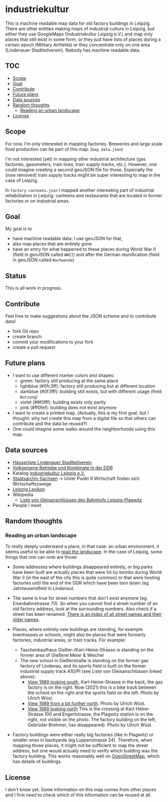# industriekultur

This is machine readable map data for old factory buildings in Leipzig.
There are other entities making maps of industrial culture in Leipzig,
but either they use GoogleMaps (Industriekultur Leipzig e.V.) and map
only places that still exist in some form, or they just have lists of
places during a certain epoch (Military Airfields) or they concentrate
only on one area (Lindenauer Stadtteilverein). Nobody has machine
readable data.

## TOC

* [Scope](#scope)
* [Goal](#goal)
* [Contribute](#contribute)
* [Future plans](#future-plans)
* [Data sources](#data-sources)
* [Random thoughts](#random-thoughts)
  * [Reading an urban landscape](#reading-an-urban-landscape)
* [License](#license)

## Scope

For now, I'm only interested in mapping factories. Breweries and large
scale food production can be part of this map. (`map_data.json`)

I'm not interested (yet) in mapping other industrial architecture (gas
factories, gasometers, train lines, train supply tracks, etc.). However,
one could imagine creating a second geoJSON file for those. Especially
the (now removed) train supply tracks might be super interesting to map
in the case of Leipzig.

In `factory-canteens.json` I mapped another interesting part of
industrial rehabilitation in Leipzig: canteens and restaurants that are
located in former factories or on industrial areas.

## Goal

My goal is to

* have machine readable data: I use geoJSON for that,
* also map places that are entirely gone
* have an entry for what happened to these places during World War II
  (field in geoJSON called `WWII`) and after the German reunification
  (field in geoJSON called `Nachwende`)

## Status

This is all work in progress.

## Contribute

Feel free to make suggestions about the JSON scheme and to contribute
data!

* fork Git repo
* create branch
* commit your modifications to your fork
* create a pull request

## Future plans

* I want to use different marker colors and shapes:
  - green: factory still producing at the same place
  - lightblue (#0fc3ff): factory still producing but at different location
  - darkblue (#0f3fff): building still exists, but with different usage (field
    `Nutzung`)
  - violet (#9f0fff): building exists only partly
  - pink (#ff0fef): building does not exist anymore
* I want to create a printed map. (Actually, this is my first goal, but
  I thought: why not create this map from a digital file so that others
  can contribute and the data be reused?)
* One could imagine some walks around the neighborhoods using this map.

## Data sources

* [Häuserliste Lindenauer
  Stadtteilverein](https://www.lindenauerstadtteilverein.de/heimatkunde/haeuserliste.htm)
* [Volkseigene Betriebe und Kombinate in der DDR](https://www.mil-airfields.de/ddr/orte/leipzig.html)
* Katalog [Industriekultur Leipzig e.V.](http://www.leipziger-industriekultur.de/category/objekte/)
* [Staatsarchiv Sachsen](https://www.archiv.sachsen.de/archiv/bestand.jsp?oid=09.&bestandid=&_ptabs=%7B%22%23tab-einleitung%22%3A1%7D&syg_id=&_cp=%7B%22accordion-bestaendenavigation%22%3A%7B%220%22%3Atrue%7D%2C%22previousOpen%22%3A%7B%22group%22%3A%22accordion-bestaendenavigation%22%2C%22idx%22%3A0%7D%7D#einleitung) → Unter Punkt 9 Wirtschaft finden sich Wirtschaftszweige
* [Leipzig Lexikon](https://www.leipzig-lexikon.de/)
* Wikipedia
  - [Liste von Gleisanschlüssen des Bahnhofs Leipzig-Plagwitz](https://de.wikipedia.org/wiki/Liste_von_Gleisanschl%C3%BCssen_des_Bahnhofs_Leipzig-Plagwitz)
* People I meet

## Random thoughts

### Reading an urban landscape

To really deeply understand a place, in that case: an urban environment,
it seems useful to be able to [read the
landscape](https://www.williamcronon.net/researching/landscapes.htm).
In the case of Leipzig, some things that one can note are those:

- Some addresses where buildings disappeared entirely, or big parks have
  been built are actually places that were hit by bombs during World War
  II (in the east of the city this is quite common) or that were hosting
  factories until the end of the GDR which have been torn down (eg
  Jahrtausendfeld in Lindenau).

- The same is true for street numbers that don't exist anymore (eg.
  Eisenbahnstrasse 70). So when you cannot find a street number of an
  old factory address, look at the surrounding numbers. Also check if a
  street has been renamed. [There is an index of all street names and
  their older
  names](https://www.leipzig.de/buergerservice-und-verwaltung/unsere-stadt/gebietsgliederung-und-strassennamen/strassennamen/).

- Places, where entirely new buildings are standing, for example
  townhouses or schools, might also be places that were formerly
  factories, industrial areas, or train tracks. For example:
  - Taschenkaufhaus Gießer-/Karl-Heine-Strasse is standing on the former
    area of Gießerei Meier & Weichel
  - The new school in Gießerstraße is standing on the former gas factory
    of Lindenau, and its sports field is built on the former industrial
    supply track A10/PI (see Liste von Gleisanschlüssen linked above):
    - [View 1989 looking
      south](https://commons.wikimedia.org/wiki/File:Ulrich_Wuest_Plagwitz_1989_3.jpg),
      Karl-Heine-Strasse in the back, the gas factory is on the right.
      Now (2021) this is a bike track between the school on the right
      and the sports field on the left. Photo by Ulrich Wüst.
    - [View 1989 from a bit further north](https://upload.wikimedia.org/wikipedia/commons/c/c0/Ulrich_Wuest_Plagwitz_1989_4.jpg).
      Photo by Ulrich Wüst.
    - [View 1989 looking north](https://commons.wikimedia.org/wiki/File:Ulrich_Wuest_Plagwitz_1989_2.jpg)
      This is the crossing at Karl-Heine-Strasse 100 and Engertstrasse,
      the Plagwitz station is on the right, not visible on the photo.
      The factory building on the left, Gebrüder Brehmer, has
      disappeared). Photo by Ulrich Wüst.

- Factory buildings were either really big factories (like in Plagwitz)
  or smaller ones in backyards (eg Luppenstrasse 24). Therefore, when
  mapping those places, it might not be sufficient to map the street
  address, but one would actually need to verify which building was the
  factory building. This works reasonably well on
  [OpenStreetMap](https://osm.org), which has details of buildings.

## License

I don't know yet. Some information on this map comes from other places
and I first need to check which of this information can be reused at
all.
